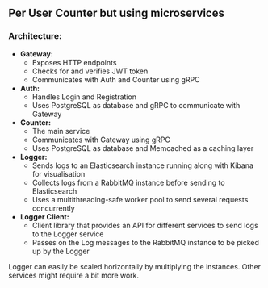 ## Per User Counter but using microservices

### Architecture:
- **Gateway:**
	- Exposes HTTP endpoints
	- Checks for and verifies JWT token
	- Communicates with Auth and Counter using gRPC
- **Auth:**
	- Handles Login and Registration
	- Uses PostgreSQL as database and gRPC to communicate with Gateway
- **Counter:**
	- The main service
	- Communicates with Gateway using gRPC
	- Uses PostgreSQL as database and Memcached as a caching layer
- **Logger:**
	- Sends logs to an Elasticsearch instance running along with Kibana for visualisation
	- Collects logs from a RabbitMQ instance before sending to Elasticsearch
	- Uses a multithreading-safe worker pool to send several requests concurrently
- **Logger Client:**
	- Client library that provides an API for different services to send logs to the Logger service
	- Passes on the Log messages to the RabbitMQ instance to be picked up by the Logger

Logger can easily be scaled horizontally by multiplying the instances. Other services might require a bit more work.
